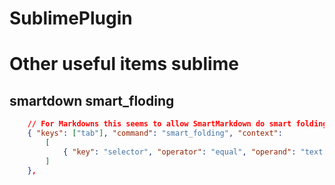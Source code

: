 # SublimePlugin

# Other useful items sublime

## smartdown smart_floding
```json
	// For Markdowns this seems to allow SmartMarkdown do smart folding on all headers in SublimeText4
	{ "keys": ["tab"], "command": "smart_folding", "context":
		[
			{ "key": "selector", "operator": "equal", "operand": "text.html.markdown" }
		]
	},
```
